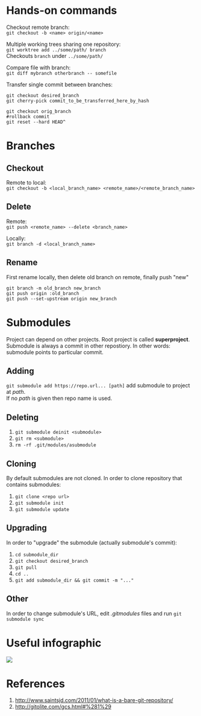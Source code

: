 # Hands-on commands
Checkout remote branch:  
`git checkout -b <name> origin/<name>`

Multiple working trees sharing one repository:  
`git worktree add ../some/path/ branch`  
Checkouts `branch` under `../some/path/`

Compare file with branch:  
`git diff mybranch otherbranch -- somefile`

Transfer single commit between branches:  
```
git checkout desired_branch
git cherry-pick commit_to_be_transferred_here_by_hash

git checkout orig_branch
#rollback commit
git reset --hard HEAD^
```
# Branches
## Checkout
Remote to local:  
`git checkout -b <local_branch_name> <remote_name>/<remote_branch_name>`

## Delete
Remote:  
`git push <remote_name> --delete <branch_name>`

Locally:  
`git branch -d <local_branch_name>`

## Rename
First rename locally, then delete old branch on remote, finally push "new"
```
git branch -m old_branch new_branch   
git push origin :old_branch  
git push --set-upstream origin new_branch 
```

# Submodules
Project can depend on other projects. Root project is called **superproject**.  
Submodule is always a commit in other repostiory. In other words: submodule points to particular commit.

## Adding
`git submodule add https://repo.url... [path]` add submodule to project at _path_.  
If no _path_ is given then repo name is used.

## Deleting
1. `git submodule deinit <submodule>`
2. `git rm <submodule>`
3. `rm -rf .git/modules/asubmodule`

## Cloning
By default submodules are not cloned. In order to clone repository that contains submodules:

1. `git clone <repo url>`
2. `git submodule init`
3. `git submodule update`

## Upgrading
In order to "upgrade" the submodule (actually submodule's commit):

1. `cd submodule_dir`
2. `git checkout desired_branch`
3. `git pull`
4. `cd ..`
5. `git add submodule_dir && git commit -m "..."`

## Other
In order to change submodule's URL, edit _.gitmodules_ files and run `git submodule sync`

# Useful infographic
![](http://blog.podrezo.com/wp-content/uploads/2014/09/git-operations.png)

# References
 1. http://www.saintsjd.com/2011/01/what-is-a-bare-git-repository/
 2. http://gitolite.com/gcs.html#%281%29